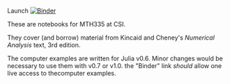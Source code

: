 Launch [![Binder](https://mybinder.org/badge.svg)](https://mybinder.org/v2/gh/csimth335/MTH335/master)


These are notebooks for MTH335 at CSI.

They cover (and borrow) material from Kincaid and Cheney's *Numerical Analysis* text, 3rd edition.


The computer examples are written for Julia v0.6. Minor changes would be necessary to use them with v0.7 or v1.0. the "Binder" link *should* allow one live access to thecomputer examples.


